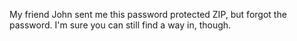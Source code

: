 My friend John sent me this password protected ZIP, but forgot the password. I'm sure you can still find a way in, though.

